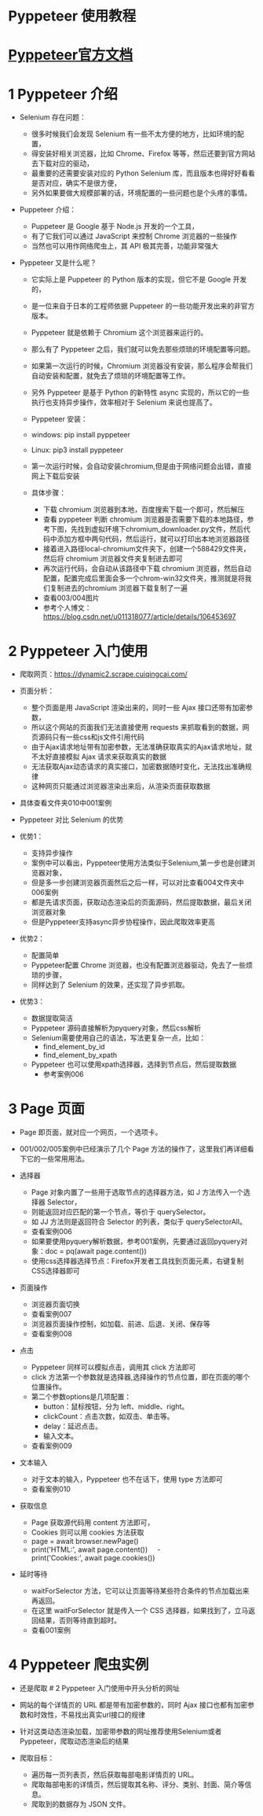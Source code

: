 # Pyppeteer 使用教程

# [Pyppeteer官方文档](https://miyakogi.github.io/pyppeteer/reference.html)

# 1 Pyppeteer 介绍
- Selenium 存在问题：
    - 很多时候我们会发现 Selenium 有一些不太方便的地方，比如环境的配置，
    - 得安装好相关浏览器，比如 Chrome、Firefox 等等，然后还要到官方网站去下载对应的驱动，
    - 最重要的还需要安装对应的 Python Selenium 库，而且版本也得好好看看是否对应，确实不是很方便，
    - 另外如果要做大规模部署的话，环境配置的一些问题也是个头疼的事情。

- Puppeteer 介绍：   
    - Puppeteer 是 Google 基于 Node.js 开发的一个工具，
    - 有了它我们可以通过 JavaScript 来控制 Chrome 浏览器的一些操作
    - 当然也可以用作网络爬虫上，其 API 极其完善，功能非常强大

- Pyppeteer 又是什么呢？
    - 它实际上是 Puppeteer 的 Python 版本的实现，但它不是 Google 开发的，
    - 是一位来自于日本的工程师依据 Puppeteer 的一些功能开发出来的非官方版本。
    - Pyppeteer 就是依赖于 Chromium 这个浏览器来运行的。
    - 那么有了 Pyppeteer 之后，我们就可以免去那些烦琐的环境配置等问题。
    - 如果第一次运行的时候，Chromium 浏览器没有安装，那么程序会帮我们自动安装和配置，就免去了烦琐的环境配置等工作。
    - 另外 Pyppeteer 是基于 Python 的新特性 async 实现的，所以它的一些执行也支持异步操作，效率相对于 Selenium 来说也提高了。
    
    - Pyppeteer 安装：
    - windows: pip install pyppeteer
    - Linux: pip3 install pyppeteer 
    - 第一次运行时候，会自动安装chromium,但是由于网络问题会出错，直接网上下载后安装
    - 具体步骤：
        - 下载 chromium 浏览器到本地，百度搜索下载一个即可，然后解压
        - 查看 pyppeteer 判断 chromium 浏览器是否需要下载的本地路径，参考下图，先找到虚拟环境下chromium_downloader.py文件，然后代码中添加方框中两句代码，然后运行，就可以打印出本地浏览器路径
        - 接着进入路径local-chromium文件夹下，创建一个588429文件夹，然后将 chromium 浏览器文件夹复制进去即可
        - 再次运行代码，会自动从该路径中下载 chromium 浏览器，然后自动配置，配置完成后里面会多一个chrom-win32文件夹，推测就是将我们复制进去的chromium 浏览器下载复制了一遍
        - 查看003/004图片
        - 参考个人博文：https://blog.csdn.net/u011318077/article/details/106453697 


# 2 Pyppeteer 入门使用
- 爬取网页：https://dynamic2.scrape.cuiqingcai.com/
- 页面分析：
    - 整个页面是用 JavaScript 渲染出来的，同时一些 Ajax 接口还带有加密参数，
    - 所以这个网站的页面我们无法直接使用 requests 来抓取看到的数据，网页源码只有一些css和js文件引用代码
    - 由于Ajax请求地址带有加密参数，无法准确获取真实的Ajax请求地址，就不太好直接模拟 Ajax 请求来获取真实的数据
    - 无法获取Ajax动态请求的真实接口，加密数据随时变化，无法找出准确规律
    - 这种网页只能通过浏览器渲染出来后，从渲染页面获取数据
- 具体查看文件夹010中001案例

- Pyppeteer 对比 Selenium 的优势
- 优势1：
    - 支持异步操作
    - 案例中可以看出，Pyppeteer使用方法类似于Selenium,第一步也是创建浏览器对象，
    - 但是多一步创建浏览器页面然后之后一样，可以对比查看004文件夹中006案例
    - 都是先请求页面，获取动态渲染后的页面源码，然后提取数据，最后关闭浏览器对象
    - 但是Pyppeteer支持async异步协程操作，因此爬取效率更高

- 优势2：
    - 配置简单
    - Pyppeteer配置 Chrome 浏览器，也没有配置浏览器驱动，免去了一些烦琐的步骤，
    - 同样达到了 Selenium 的效果，还实现了异步抓取。

- 优势3：
    - 数据提取简洁
    - Pyppeteer 源码直接解析为pyquery对象，然后css解析
    - Selenium需要使用自己的语法，写法更复杂一点，比如：
        - find_element_by_id
        - find_element_by_xpath
    - Pyppeteer 也可以使用xpath选择器，选择到节点后，然后提取数据
        - 参考案例006

# 3 Page 页面
- Page 即页面，就对应一个网页，一个选项卡。
- 001/002/005案例中已经演示了几个 Page 方法的操作了，这里我们再详细看下它的一些常用用法。

- 选择器
    - Page 对象内置了一些用于选取节点的选择器方法，如 J 方法传入一个选择器 Selector，
    - 则能返回对应匹配的第一个节点，等价于 querySelector。
    - 如 JJ 方法则是返回符合 Selector 的列表，类似于 querySelectorAll。
    - 查看案例006
    - 如果要使用pyquery解析数据，参考001案例，先要通过返回pyquery对象：doc = pq(await page.content())
    - 使用css选择器选择节点：Firefox开发者工具找到页面元素，右键复制 CSS选择器即可
    
- 页面操作
    - 浏览器页面切换
    - 查看案例007
    - 浏览器页面操作控制，如加载、前进、后退、关闭、保存等
    - 查看案例008
    
- 点击
    - Pyppeteer 同样可以模拟点击，调用其 click 方法即可
    - click 方法第一个参数就是选择器,选择操作的节点位置，即在页面的哪个位置操作。
    - 第二个参数options是几项配置：
        - button：鼠标按钮，分为 left、middle、right。
        - clickCount：点击次数，如双击、单击等。
        - delay：延迟点击。
        - 输入文本。
    - 查看案例009
        
- 文本输入
    - 对于文本的输入，Pyppeteer 也不在话下，使用 type 方法即可
    - 查看案例010

- 获取信息
    - Page 获取源代码用 content 方法即可，
    - Cookies 则可以用 cookies 方法获取
    - page = await browser.newPage()
    - print('HTML:', await page.content())
    - print('Cookies:', await page.cookies())

- 延时等待
    - waitForSelector 方法，它可以让页面等待某些符合条件的节点加载出来再返回。
    - 在这里 waitForSelector 就是传入一个 CSS 选择器，如果找到了，立马返回结果，否则等待直到超时。
    - 查看001案例

# 4 Pyppeteer 爬虫实例
- 还是爬取 # 2 Pyppeteer 入门使用中开头分析的网址
- 网站的每个详情页的 URL 都是带有加密参数的，同时 Ajax 接口也都有加密参数和时效性，不易找出真实url接口的规律
- 针对这类动态渲染加载，加密带参数的网址推荐使用Selenium或者Pyppeteer，爬取动态渲染后的结果

- 爬取目标：
    - 遍历每一页列表页，然后获取每部电影详情页的 URL。
    - 爬取每部电影的详情页，然后提取其名称、评分、类别、封面、简介等信息。
    - 爬取到的数据存为 JSON 文件。